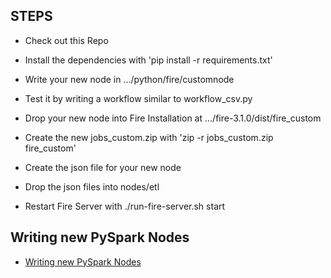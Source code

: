 ## STEPS
  
- Check out this Repo

- Install the dependencies with 'pip install -r requirements.txt'

- Write your new node in .../python/fire/customnode

- Test it by writing a workflow similar to workflow_csv.py


- Drop your new node into Fire Installation at .../fire-3.1.0/dist/fire_custom

- Create the new jobs_custom.zip with 'zip -r jobs_custom.zip fire_custom'

- Create the json file for your new node

- Drop the json files into nodes/etl

- Restart Fire Server with ./run-fire-server.sh start

## Writing new PySpark Nodes

- [Writing new PySpark Nodes](https://github.com/sparkflows/writing-new-node/blob/master/docs/README_Writing_New_PySpark_Node.md)
